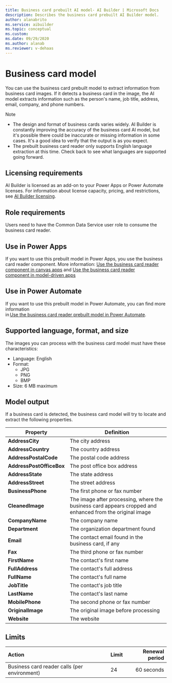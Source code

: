 ```yaml
---
title: Business card prebuilt AI model- AI Builder | Microsoft Docs
description: Describes the business card prebuilt AI Builder model.
author: alanabrito
ms.service: aibuilder
ms.topic: conceptual
ms.custom: 
ms.date: 09/29/2020
ms.author: alanab
ms.reviewer: v-dehaas
---
```


# Business card model

You can use the business card prebuilt model to extract information from business card images. If it detects a business card in the image, the AI model extracts information such as the person's<!--Suggested.--> name, job title, address, email, company, and phone numbers.

 > [!NOTE]
>
> - The design and format of business cards varies widely. AI Builder is constantly improving the accuracy of the business card AI model, but it's possible there could be inaccurate or missing information in some cases. It's a good idea to verify that the output is as you expect.
> - The prebuilt business card reader only supports English language extraction at this time. Check back to see what languages are supported going forward.

## Licensing requirements

AI Builder is licensed as an add-on to your Power Apps or Power Automate licenses. For information about license capacity, pricing, and restrictions, see [AI Builder licensing](administer-licensing.md).

## Role requirements

Users need to have the Common Data Service user role to consume the business card reader.

## Use in Power Apps

If you want to use this prebuilt model in Power Apps, you use the business card reader component. More information: [Use the business card reader component in canvas apps](business-card-reader-component-in-powerapps.md) and [Use the business card reader component in model-driven apps](business-card-reader-component-model-driven.md)<!--Edit okay?-->

## Use in Power Automate

If you want to use this prebuilt model in Power Automate, you can find more information in [Use the business card reader prebuilt model in Power Automate](flow-business-card-reader.md).

## Supported language, format, and size

The images you can process with the business card model must have these characteristics:

- Language: English
- Format:
  - JPG
  - PNG
  - BMP
- Size: 6 MB maximum

## Model output

If a business card is detected, the business card model will try to locate and extract the following properties.

|Property |Definition  |
|---------|---------|
| **AddressCity**| The city address|
| **AddressCountry**| The country address|
| **AddressPostalCode**| The postal code address|
| **AddressPostOfficeBox**| The post office box address|
| **AddressState**| The state address|
| **AddressStreet**| The street address|
| **BusinessPhone**| The first phone or fax number|
| **CleanedImage**| The image after processing, where the business card appears cropped and enhanced from the original image|
| **CompanyName**| The company name|
| **Department**| The organization department found|
| **Email**| The contact email found in the business card, if any|
| **Fax**| The third phone or fax number|
| **FirstName**| The contact's first name|
| **FullAddress**| The contact's full address|
| **FullName**| The contact's full name|
| **JobTitle**| The contact's job title|
| **LastName**| The contact's last name|
| **MobilePhone**| The second phone or fax number|
| **OriginalImage**| The original image before processing|
| **Website**| The website|

## Limits

|**Action**|**Limit**|**Renewal period**|
|:-----|:-----|-----:|
|Business card reader calls (per environment)|24|60 seconds|
